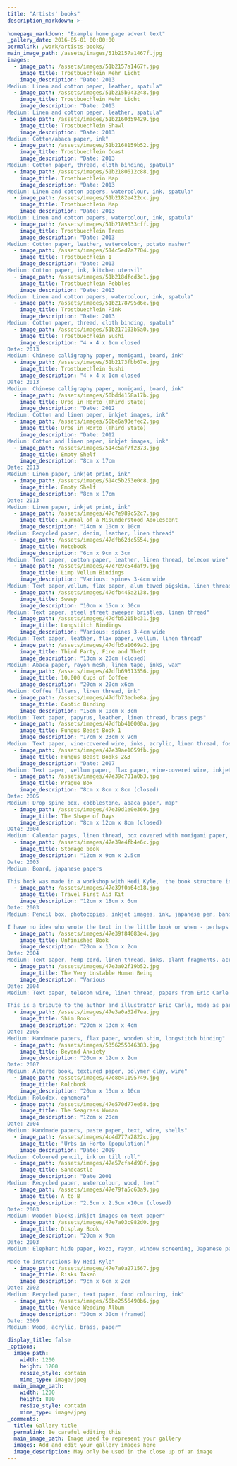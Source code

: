 ```yaml
---
title: "Artists' books"
description_markdown: >-
  
homepage_markdown: "Example home page advert text"
_gallery_date: 2016-05-01 00:00:00
permalink: /work/artists-books/
main_image_path: /assets/images/51b2157a1467f.jpg
images:
  - image_path: /assets/images/51b2157a1467f.jpg
    image_title: Trostbuechlein Mehr Licht
    image_description: "Date: 2013
Medium: Linen and cotton paper, leather, spatula" 
  - image_path: /assets/images/51b215b943248.jpg
    image_title: Trostbuechlein Mehr Licht
    image_description: "Date: 2013
Medium: Linen and cotton paper, leather, spatula" 
  - image_path: /assets/images/51b2160d59429.jpg
    image_title: Trostbuechlein Shawl
    image_description: "Date: 2013
Medium: Cotton/abaca paper, ink" 
  - image_path: /assets/images/51b2168159b52.jpg
    image_title: Trostbuechlein Coast
    image_description: "Date: 2013
Medium: Cotton paper, thread, cloth binding, spatula" 
  - image_path: /assets/images/51b2180612c88.jpg
    image_title: Trostbuechlein Map
    image_description: "Date: 2013
Medium: Linen and cotton papers, watercolour, ink, spatula" 
  - image_path: /assets/images/51b2182e422cc.jpg
    image_title: Trostbuechlein Map
    image_description: "Date: 2013
Medium: Linen and cotton papers, watercolour, ink, spatula" 
  - image_path: /assets/images/51b2189033cff.jpg
    image_title: Trostbuechlein Trees
    image_description: "Date: 2013
Medium: Cotton paper, leather, watercolour, potato masher" 
  - image_path: /assets/images/514c5ed7a7704.jpg
    image_title: Trostbuechlein 1
    image_description: "Date: 2013
Medium: Cotton paper, ink, kitchen utensil" 
  - image_path: /assets/images/51b218dfcd3c1.jpg
    image_title: Trostbuechlein Pebbles
    image_description: "Date: 2013
Medium: Linen and cotton papers, watercolour, ink, spatula" 
  - image_path: /assets/images/51b2178795d6e.jpg
    image_title: Trostbuechlein Pink
    image_description: "Date: 2013
Medium: Cotton paper, thread, cloth binding, spatula" 
  - image_path: /assets/images/51b217103b5a0.jpg
    image_title: Trostbuechlein Sushi
    image_description: "4 x 4 x 1cm closed
Date: 2013
Medium: Chinese calligraphy paper, momigami, board, ink"
  - image_path: /assets/images/51b2173fbb67e.jpg
    image_title: Trostbuechlein Sushi
    image_description: "4 x 4 x 1cm closed
Date: 2013
Medium: Chinese calligraphy paper, momigami, board, ink" 
  - image_path: /assets/images/50bdd4158a17b.jpg
    image_title: Urbs in Horto (Third State)
    image_description: "Date: 2012
Medium: Cotton and linen paper, inkjet images, ink" 
  - image_path: /assets/images/50be6a93efec2.jpg
    image_title: Urbs in Horto (Third State)
    image_description: "Date: 2012
Medium: Cotton and linen paper, inkjet images, ink" 
  - image_path: /assets/images/514c5af7f2373.jpg
    image_title: Empty Shelf
    image_description: "8cm x 17cm
Date: 2013
Medium: Linen paper, inkjet print, ink" 
  - image_path: /assets/images/514c5b253e0c8.jpg
    image_title: Empty Shelf
    image_description: "8cm x 17cm
Date: 2013
Medium: Linen paper, inkjet print, ink"
  - image_path: /assets/images/47c7e989c52c7.jpg
    image_title: Journal of a Misunderstood Adolescent
    image_description: "14cm x 10cm x 10cm
Medium: Recycled paper, denim, leather, linen thread" 
  - image_path: /assets/images/47dfb62dc5554.jpg
    image_title: Notebook
    image_description: "6cm x 9cm x 3cm
Medium: Text paper, cotton paper, leather, linen thread, telecom wire" 
  - image_path: /assets/images/47c7e9c54daf9.jpg
    image_title: Limp Vellum Bindings
    image_description: "Various: spines 3-4cm wide
Medium: Text paper,vellum, flax paper, alum tawed pigskin, linen thread" 
  - image_path: /assets/images/47dfb445a2138.jpg
    image_title: Sweep
    image_description: "10cm x 15cm x 30cm
Medium: Text paper, steel street sweeper bristles, linen thread" 
  - image_path: /assets/images/47dfb5215bc31.jpg
    image_title: Longstitch Bindings
    image_description: "Various: spines 3-4cm wide
Medium: Text paper, leather, flax paper, vellum, linen thread"
  - image_path: /assets/images/47dfb5a1069a2.jpg
    image_title: Third Party, Fire and Theft
    image_description: "13cm x 20cm (closed)
Medium: Abaca paper, rayon mesh, linen tape, inks, wax" 
  - image_path: /assets/images/47dfb69313556.jpg
    image_title: 10,000 Cups of Coffee
    image_description: "20cm x 20cm x6cm
Medium: Coffee filters, linen thread, ink" 
  - image_path: /assets/images/47dfb73edbe8a.jpg
    image_title: Coptic Binding
    image_description: "15cm x 10cm x 3cm
Medium: Text paper, papyrus, leather, linen thread, brass pegs" 
  - image_path: /assets/images/47dfbb410000a.jpg
    image_title: Fungus Beast Book 1
    image_description: "17cm x 23cm x 9cm
Medium: Text paper, vine-covered wire, inks, acrylic, linen thread, fossils" 
  - image_path: /assets/images/47e39ae1059fb.jpg
    image_title: Fungus Beast Books 2&3
    image_description: "Date: 2007
Medium: Text paper, vellum paper, flax paper, vine-covered wire, inkjet images, inks"
  - image_path: /assets/images/47e39c701a0b3.jpg
    image_title: Prague Box
    image_description: "8cm x 8cm x 8cm (closed)
Date: 2005
Medium: Drop spine box, cobblestone, abaca paper, map" 
  - image_path: /assets/images/47e39d1e0e360.jpg
    image_title: The Shape of Days
    image_description: "8cm x 12cm x 8cm (closed)
Date: 2004
Medium: Calendar pages, linen thread, box covered with momigami paper, bone clasps" 
  - image_path: /assets/images/47e39e4fb4e6c.jpg
    image_title: Storage book
    image_description: "12cm x 9cm x 2.5cm
Date: 2003
Medium: Board, japanese papers

This book was made in a workshop with Hedi Kyle,  the book structure innovator to beat them all." 
  - image_path: /assets/images/47e39f0a64c18.jpg
    image_title: Travel First Aid Kit
    image_description: "12cm x 18cm x 6cm
Date: 2003
Medium: Pencil box, photocopies, inkjet images, ink, japanese pen, band-aids

I have no idea who wrote the text in the little book or when - perhaps one of my children" 
  - image_path: /assets/images/47e39f84083e4.jpg
    image_title: Unfinished Book
    image_description: "20cm x 13cm x 2cm
Date: 2004
Medium: Text paper, hemp cord, linen thread, inks, plant fragments, acrylic medium"
  - image_path: /assets/images/47e3a02f19b52.jpg
    image_title: The Very Unstable Human Being
    image_description: "Various
Date: 2004
Medium: Text paper, telecom wire, linen thread, papers from Eric Carle collage kit, dictionary

This is a tribute to the author and illustrator Eric Carle, made as part of a research project on 20th century book arts." 
  - image_path: /assets/images/47e3a0a32d7ea.jpg
    image_title: Shim Book
    image_description: "20cm x 13cm x 4cm
Date: 2005
Medium: Handmade papers, flax paper, wooden shim, longstitch binding" 
  - image_path: /assets/images/5356255046383.jpg
    image_title: Beyond Anxiety
    image_description: "20cm x 12cm x 2cm
Date: 2007
Medium: Altered book, textured paper, polymer clay, wire" 
  - image_path: /assets/images/47e8e41195749.jpg
    image_title: Rolobook
    image_description: "20cm x 10cm x 10cm
Medium: Rolodex, ephemera" 
  - image_path: /assets/images/47e570d77ee58.jpg
    image_title: The Seagrass Woman
    image_description: "12cm x 20cm
Date: 2004
Medium: Handmade papers, paste paper, text, wire, shells"
  - image_path: /assets/images/4c4d777a2822c.jpg
    image_title: "Urbs in Horto (population)"
    image_description: "Date: 2009
Medium: Coloured pencil, ink on till roll" 
  - image_path: /assets/images/47e57cfa4d98f.jpg
    image_title: Sandcastle
    image_description: "Date 2001
Medium: Recycled paper, watercolour, wood, text" 
  - image_path: /assets/images/47e79fa5c63a9.jpg
    image_title: A to B
    image_description: "2.5cm x 2.5cm x10cm (closed)
Date: 2003
Medium: Wooden blocks,inkjet images on text paper" 
  - image_path: /assets/images/47e7a03c982d0.jpg
    image_title: Display Book
    image_description: "20cm x 9cm
Date: 2003
Medium: Elephant hide paper, kozo, rayon, window screening, Japanese paper

Made to instructions by Hedi Kyle" 
  - image_path: /assets/images/47e7a0a271567.jpg
    image_title: Risks Taken
    image_description: "9cm x 6cm x 2cm
Date: 2002
Medium: Recycled paper, text paper, food colouring, ink"
  - image_path: /assets/images/50be2556490b6.jpg
    image_title: Venice Wedding Album
    image_description: "30cm x 30cm (framed)
Date: 2009
Medium: Wood, acrylic, brass, paper" 

display_title: false
_options:
  image_path:
    width: 1200
    height: 1200
    resize_style: contain
    mime_type: image/jpeg
  main_image_path:
    width: 1200
    height: 800
    resize_style: contain
    mime_type: image/jpeg
_comments:
  title: Gallery title
  permalink: Be careful editing this
  main_image_path: Image used to represent your gallery
  images: Add and edit your gallery images here
  image_description: May only be used in the close up of an image
---
```

